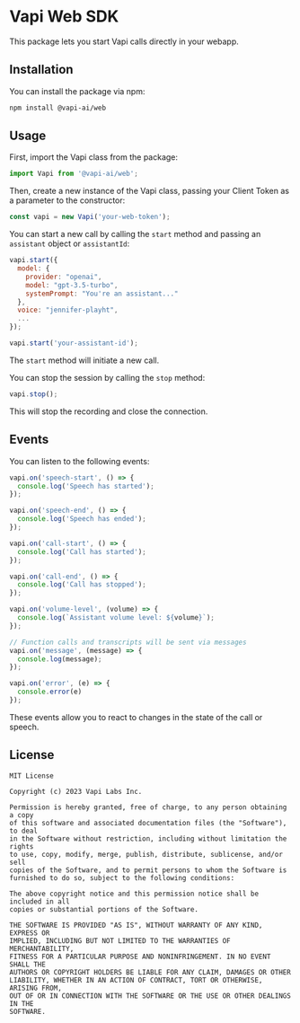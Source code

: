 # Vapi Web SDK

This package lets you start Vapi calls directly in your webapp.

## Installation

You can install the package via npm:

```bash
npm install @vapi-ai/web
```

## Usage

First, import the Vapi class from the package:

```javascript
import Vapi from '@vapi-ai/web';
```

Then, create a new instance of the Vapi class, passing your Client Token as a parameter to the constructor:

```javascript
const vapi = new Vapi('your-web-token');
```

You can start a new call by calling the `start` method and passing an `assistant` object or `assistantId`:

```javascript
vapi.start({
  model: {
    provider: "openai",
    model: "gpt-3.5-turbo",
    systemPrompt: "You're an assistant..."
  },
  voice: "jennifer-playht",
  ...
});
```
```javascript
vapi.start('your-assistant-id');
```

The `start` method will initiate a new call. 

You can stop the session by calling the `stop` method:

```javascript
vapi.stop();
```

This will stop the recording and close the connection.

## Events

You can listen to the following events:

```javascript
vapi.on('speech-start', () => {
  console.log('Speech has started');
});

vapi.on('speech-end', () => {
  console.log('Speech has ended');
});

vapi.on('call-start', () => {
  console.log('Call has started');
});

vapi.on('call-end', () => {
  console.log('Call has stopped');
});

vapi.on('volume-level', (volume) => {
  console.log(`Assistant volume level: ${volume}`);
});

// Function calls and transcripts will be sent via messages
vapi.on('message', (message) => {
  console.log(message);
});

vapi.on('error', (e) => {
  console.error(e)
});
```

These events allow you to react to changes in the state of the call or speech.


## License

```
MIT License

Copyright (c) 2023 Vapi Labs Inc.

Permission is hereby granted, free of charge, to any person obtaining a copy
of this software and associated documentation files (the "Software"), to deal
in the Software without restriction, including without limitation the rights
to use, copy, modify, merge, publish, distribute, sublicense, and/or sell
copies of the Software, and to permit persons to whom the Software is
furnished to do so, subject to the following conditions:

The above copyright notice and this permission notice shall be included in all
copies or substantial portions of the Software.

THE SOFTWARE IS PROVIDED "AS IS", WITHOUT WARRANTY OF ANY KIND, EXPRESS OR
IMPLIED, INCLUDING BUT NOT LIMITED TO THE WARRANTIES OF MERCHANTABILITY,
FITNESS FOR A PARTICULAR PURPOSE AND NONINFRINGEMENT. IN NO EVENT SHALL THE
AUTHORS OR COPYRIGHT HOLDERS BE LIABLE FOR ANY CLAIM, DAMAGES OR OTHER
LIABILITY, WHETHER IN AN ACTION OF CONTRACT, TORT OR OTHERWISE, ARISING FROM,
OUT OF OR IN CONNECTION WITH THE SOFTWARE OR THE USE OR OTHER DEALINGS IN THE
SOFTWARE.
```
